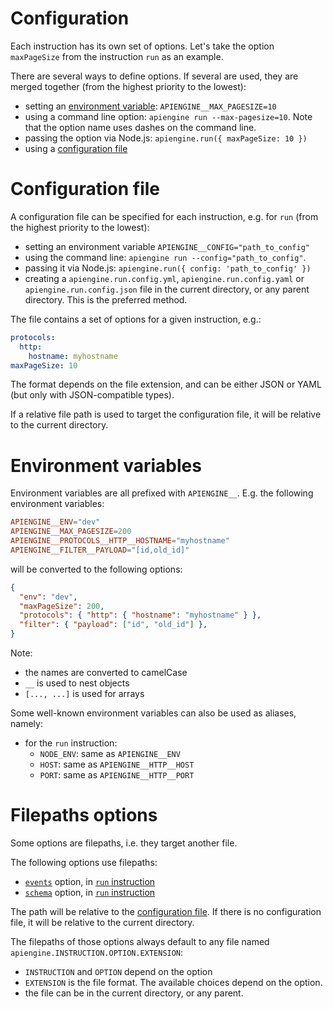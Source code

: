# Configuration

Each instruction has its own set of options.
Let's take the option `maxPageSize` from the instruction `run` as an example.

There are several ways to define options.
If several are used, they are merged together (from the highest priority to
the lowest):
  - setting an [environment variable](#environment-variables):
    `APIENGINE__MAX_PAGESIZE=10`
  - using a command line option: `apiengine run --max-pagesize=10`.
    Note that the option name uses dashes on the command line.
  - passing the option via Node.js: `apiengine.run({ maxPageSize: 10 })`
  - using a [configuration file](#configuration-file)

# Configuration file

A configuration file can be specified for each instruction, e.g. for `run`
(from the highest priority to the lowest):
  - setting an environment variable `APIENGINE__CONFIG="path_to_config"`
  - using the command line: `apiengine run --config="path_to_config"`.
  - passing it via Node.js: `apiengine.run({ config: 'path_to_config' })`
  - creating a `apiengine.run.config.yml`, `apiengine.run.config.yaml` or
    `apiengine.run.config.json` file in the current directory, or any parent
    directory. This is the preferred method.

The file contains a set of options for a given instruction, e.g.:

```yml
protocols:
  http:
    hostname: myhostname
maxPageSize: 10
```

The format depends on the file extension, and can be either JSON or YAML
(but only with JSON-compatible types).

If a relative file path is used to target the configuration file, it will be
relative to the current directory.

# Environment variables

Environment variables are all prefixed with `APIENGINE__`.
E.g. the following environment variables:

```toml
APIENGINE__ENV="dev"
APIENGINE__MAX_PAGESIZE=200
APIENGINE__PROTOCOLS__HTTP__HOSTNAME="myhostname"
APIENGINE__FILTER__PAYLOAD="[id,old_id]"
```

will be converted to the following options:

```json
{
  "env": "dev",
  "maxPageSize": 200,
  "protocols": { "http": { "hostname": "myhostname" } },
  "filter": { "payload": ["id", "old_id"] },
}
```

Note:
  - the names are converted to camelCase
  - `__` is used to nest objects
  - `[..., ...]` is used for arrays

Some well-known environment variables can also be used as aliases, namely:
  - for the `run` instruction:
     - `NODE_ENV`: same as `APIENGINE__ENV`
     - `HOST`: same as `APIENGINE__HTTP__HOST`
     - `PORT`: same as `APIENGINE__HTTP__PORT`

# Filepaths options

Some options are filepaths, i.e. they target another file.

The following options use filepaths:
  - [`events`](events.md) option, in [`run` instruction](run.md)
  - [`schema`](schema.md) option, in [`run` instruction](run.md)

The path will be relative to the [configuration file](#configuration-file).
If there is no configuration file, it will be relative to the current directory.

The filepaths of those options always default to any file named
`apiengine.INSTRUCTION.OPTION.EXTENSION`:
  - `INSTRUCTION` and `OPTION` depend on the option
  - `EXTENSION` is the file format. The available choices depend on the option.
  - the file can be in the current directory, or any parent.
